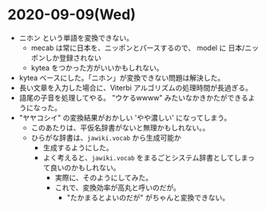 # 2020-09-09(Wed)

 * ニホン という単語を変換できない。
   * mecab は常に日本を、ニッポンとパースするので、 model に 日本/ニッポンしか登録されない
   * kytea をつかった方がいいかもしれない。
* kytea ベースにした。「ニホン」が変換できない問題は解決した。
* 長い文章を入力した場合に、Viterbi アルゴリズムの処理時間が長過ぎる。
* 語尾の子音を処理してやる。 "ウケるwwww" みたいなかきかたができるようになった。
* "ヤヤコシイ" の変換結果がおかしい 'やや濃しい' になってしまう。
  * このあたりは、平仮名辞書がないと無理かもしれない。。
  * ひらがな辞書は、`jawiki.vocab` から生成可能か
    * 生成するようにした。
    * よく考えると、`jawiki.vocab` をまるごとシステム辞書としてしまって良いのかもしれない。
      * 実際に、そのようにしてみた。
      * これで、変換効率が高丸と呼いのだが。
        * "たかまるとよいのだが" がちゃんと変換できない。

